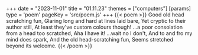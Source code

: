 +++
date = "2023-11-01"
title = "01.11.23"
themes = ["computers"]
[params]
  type = 'poem'
  pageKey = 'src/poem.js'
+++
{{< poem >}}
Good old head scratching fun,
Glaring long and hard at lines laid bare,
Yet cryptic to their author still,
At least they've custom colours though!
...a poor consolation from a head too scratched,
Aha I have it! ...wait no I don't,
And to and fro my mind does spark,
And the old head-scratching fun, 
Seems stretched beyond its welcome.
{{< /poem >}}